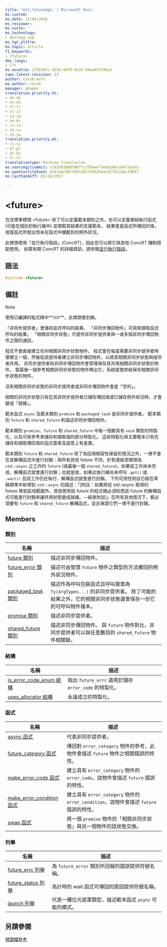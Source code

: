 ```yaml
---
title: '&lt;future&gt; | Microsoft Docs'
ms.custom: 
ms.date: 11/04/2016
ms.reviewer: 
ms.suite: 
ms.technology:
- devlang-cpp
ms.tgt_pltfrm: 
ms.topic: article
f1_keywords:
- <future>
dev_langs:
- C++
ms.assetid: 2f5830fc-455d-44f9-9e3d-94ea051596a2
caps.latest.revision: 23
author: corob-msft
ms.author: corob
manager: ghogen
translation.priority.ht:
- de-de
- es-es
- fr-fr
- it-it
- ja-jp
- ko-kr
- ru-ru
- zh-cn
- zh-tw
translation.priority.mt:
- cs-cz
- pl-pl
- pt-br
- tr-tr
translationtype: Machine Translation
ms.sourcegitcommit: cc82b83860786ffc3f0aee73ede18ecadef16a7a
ms.openlocfilehash: 4c83adc4b7365518275d5d54ac927012abc29657
ms.lasthandoff: 02/24/2017

---
```

# <a name="ltfuturegt"></a>&lt;future&gt;
包含標準標頭 \<future> 除了可以定義範本類別之外，也可以定義單純執行函式 (可能在個別的執行緒中) 並擷取其結果的支援範本。 結果會是函式所傳回的值，或是函式所發出但未在函式中攔截到的例外狀況。  
  
 此標頭使用「並行執行階段」(ConcRT)，因此您可以將它與其他 ConcRT 機制搭配使用。 如需有關 ConcRT 的詳細資訊，請參閱[並行執行階段](../parallel/concrt/concurrency-runtime.md)。  
  
## <a name="syntax"></a>語法  
  
```cpp  
#include <future>  
```  
  
## <a name="remarks"></a>備註  
  
> [!NOTE]
>  使用已編譯的程式碼中**/clr**，此標頭會封鎖。  
  
 「非同步提供者」會儲存函式呼叫的結果。 「非同步傳回物件」可用來擷取函式呼叫的結果。 「相關非同步狀態」可提供非同步提供者與一或多個非同步傳回物件之間的通訊。  
  
 程式不會直接建立任何相關非同步狀態物件。 程式會在每當需要非同步提供者時便建立一個，然後從該提供者建立非同步傳回物件，以將其相關非同步狀態與提供者共用。 非同步提供者和非同步傳回物件會管理保存其共用相關非同步狀態的物件。 當最後一個參考相關非同步狀態的物件釋出它，系統就會終結保存相關非同步狀態的物件。  
  
 沒有相關非同步狀態的非同步提供者或非同步傳回物件會是「空的」。  
  
 相關的非同步狀態只有在其非同步提供者已儲存傳回值或已儲存例外狀況時，才會變成「就緒」。  
  
 範本函式 `async` 及範本類別 `promise` 和 `packaged_task` 是非同步提供者。 範本類別 `future` 和 `shared_future` 則描述非同步傳回物件。  
  
 範本類別 `promise`、`future` 和 `shared_future` 中每一個都具有 `void` 類型的特製化，以及可依參考來儲存和擷取值的部分特製化。 這些特製化與主要範本只有在儲存和擷取傳回值的函式簽章及語意上有差異。  
  
 範本類別 `future` 和 `shared_future` 除了為回溯相容性保留的情況之外，一律不會在其解構函式中進行封鎖：與所有其他 future 不同，針對連結至開頭為 `std::async` 之工作的 `future` (或最後一個 `shared_future`)，如果該工作尚未完成，解構函式就會進行封鎖；也就是說，如果此執行緒尚未呼叫 `.get()` 或 `.wait()` 且該工作仍在執行，解構函式就會進行封鎖。 下列可用性附註已經在草稿標準中新增到 `std::async` 的描述：「[附註：如果將從 std::async 取得的 future 移到區域範圍外，其他使用該 future 的程式碼必須知悉該 future 的解構函式可能進行封鎖來讓共用狀態變成就緒。—結束附註]」在所有其他情況下，都必須要有 `future` 和 `shared_future` 解構函式，並且保證它們一律不進行封鎖。  
  
## <a name="members"></a>Members  
  
### <a name="classes"></a>類別  
  
|名稱|描述|  
|----------|-----------------|  
|[future 類別](../standard-library/future-class.md)|描述非同步傳回物件。|  
|[future_error 類別](../standard-library/future-error-class.md)|描述可由管理 `future` 物件之類型的方法擲回的例外狀況物件。|  
|[packaged_task 類別](../standard-library/packaged-task-class.md)|描述作為呼叫包裝函式且呼叫簽章為 `Ty(ArgTypes...)` 的非同步提供者。 除了可能的結果之外，它的相關非同步狀態還會保存一份它的可呼叫物件複本。|  
|[promise 類別](../standard-library/promise-class.md)|描述非同步提供者。|  
|[shared_future 類別](../standard-library/shared-future-class.md)|描述非同步傳回物件。 與 `future` 物件對比，非同步提供者可以與任意數目的 `shared_future` 物件相關聯。|  
  
### <a name="structures"></a>結構  
  
|名稱|描述|  
|----------|-----------------|  
|[is_error_code_enum 結構](../standard-library/is-error-code-enum-structure.md)|指出 `future_errc` 適用於儲存 `error_code` 的特製化。|  
|[uses_allocator 結構](../standard-library/uses-allocator-structure.md)|永遠成立的特製化。|  
  
### <a name="functions"></a>函式  
  
|名稱|描述|  
|----------|-----------------|  
|[async 函式](../standard-library/future-functions.md#async_function)|代表非同步提供者。|  
|[future_category 函式](../standard-library/future-functions.md#future_category_function)|傳回對 `error_category` 物件的參考，此物件會描述 `future` 物件之相關錯誤的特性。|  
|[make_error_code 函式](../standard-library/future-functions.md#make_error_code_function)|建立具有 `error_category` 物件的 `error_code`，該物件會描述 `future` 錯誤的特性。|  
|[make_error_condition 函式](../standard-library/future-functions.md#make_error_condition_function)|建立具有 `error_category` 物件的 `error_condition`，該物件會描述 `future` 錯誤的特性。|  
|[swap 函式](../standard-library/future-functions.md#swap_function)|將一個 `promise` 物件的「相關非同步狀態」與另一個物件的該狀態交換。|  
  
### <a name="enumerations"></a>列舉  
  
|名稱|描述|  
|----------|-----------------|  
|[future_errc 列舉](../standard-library/future-enums.md#future_errc_enumeration)|為 `future_error` 類別所回報的錯誤提供符號名稱。|  
|[future_status 列舉](../standard-library/future-enums.md#future_status_enumeration)|為計時的 wait 函式可傳回的原因提供符號名稱。|  
|[launch 列舉](../standard-library/future-enums.md#launch_enumeration)|代表一種位元遮罩類型，描述範本函式 `async` 可能的模式。|  
  
## <a name="see-also"></a>另請參閱  
 [標頭檔參考](../standard-library/cpp-standard-library-header-files.md)




